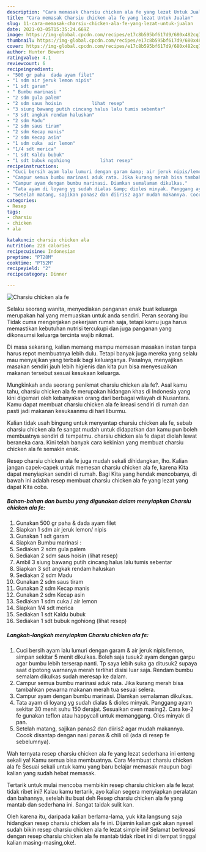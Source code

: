 ```yaml
---
description: "Cara memasak Charsiu chicken ala fe yang lezat Untuk Jualan"
title: "Cara memasak Charsiu chicken ala fe yang lezat Untuk Jualan"
slug: 11-cara-memasak-charsiu-chicken-ala-fe-yang-lezat-untuk-jualan
date: 2021-03-05T15:35:24.669Z
image: https://img-global.cpcdn.com/recipes/e17c8b595bf617d9/680x482cq70/charsiu-chicken-ala-fe-foto-resep-utama.jpg
thumbnail: https://img-global.cpcdn.com/recipes/e17c8b595bf617d9/680x482cq70/charsiu-chicken-ala-fe-foto-resep-utama.jpg
cover: https://img-global.cpcdn.com/recipes/e17c8b595bf617d9/680x482cq70/charsiu-chicken-ala-fe-foto-resep-utama.jpg
author: Hunter Bowers
ratingvalue: 4.1
reviewcount: 6
recipeingredient:
- "500 gr paha  dada ayam filet"
- "1 sdm air jeruk lemon nipis"
- "1 sdt garam"
- " Bumbu marinasi "
- "2 sdm gula palem"
- "2 sdm saus hoisin           lihat resep"
- "3 siung bawang putih cincang halus lalu tumis sebentar"
- "3 sdt angkak rendam haluskan"
- "2 sdm Madu"
- "2 sdm saus tiram"
- "2 sdm Kecap manis"
- "2 sdm Kecap asin"
- "1 sdm cuka  air lemon"
- "1/4 sdt merica"
- "1 sdt Kaldu bubuk"
- "1 sdt bubuk ngohiong           lihat resep"
recipeinstructions:
- "Cuci bersih ayam lalu lumuri dengan garam &amp; air jeruk nipis/lemon, simpan sekitar 5 menit dikulkas. Boleh saja tusuk2 ayam dengan garpu agar bumbu lebih terserap nanti. Tp saya lebih suka ga ditusuk2 supaya saat dipotong warnanya merah terlihat disisi luar saja. Rendam bumbu semalam dikulkas sudah meresap ke dalam."
- "Campur semua bumbu marinasi aduk rata. Jika kurang merah bisa tambahkan pewarna makanan merah tua sesuai selera."
- "Campur ayam dengan bumbu marinasi. Diamkan semalaman dikulkas."
- "Tata ayam di loyang yg sudah dialas &amp; dioles minyak. Panggang ayam sekitar 30 menit suhu 150 derajat. Sesuaikan oven masing2. Cara ke-2 fe gunakan teflon atau happycall untuk memanggang. Oles minyak di pan."
- "Setelah matang, sajikan panas2 dan diiris2 agar mudah makannya. Cocok disantap dengan nasi panas &amp; chili oil (ada di resep fe sebelumnya)."
categories:
- Resep
tags:
- charsiu
- chicken
- ala

katakunci: charsiu chicken ala 
nutrition: 228 calories
recipecuisine: Indonesian
preptime: "PT28M"
cooktime: "PT52M"
recipeyield: "2"
recipecategory: Dinner

---
```



![Charsiu chicken ala fe](https://img-global.cpcdn.com/recipes/e17c8b595bf617d9/680x482cq70/charsiu-chicken-ala-fe-foto-resep-utama.jpg)

Selaku seorang wanita, menyediakan panganan enak buat keluarga merupakan hal yang memuaskan untuk anda sendiri. Peran seorang ibu Tidak cuma mengerjakan pekerjaan rumah saja, tetapi kamu juga harus memastikan kebutuhan nutrisi tercukupi dan juga panganan yang dikonsumsi keluarga tercinta wajib nikmat.

Di masa  sekarang, kalian memang mampu memesan masakan instan tanpa harus repot membuatnya lebih dulu. Tetapi banyak juga mereka yang selalu mau menyajikan yang terbaik bagi keluarganya. Pasalnya, menyajikan masakan sendiri jauh lebih higienis dan kita pun bisa menyesuaikan makanan tersebut sesuai kesukaan keluarga. 



Mungkinkah anda seorang penikmat charsiu chicken ala fe?. Asal kamu tahu, charsiu chicken ala fe merupakan hidangan khas di Indonesia yang kini digemari oleh kebanyakan orang dari berbagai wilayah di Nusantara. Kamu dapat membuat charsiu chicken ala fe kreasi sendiri di rumah dan pasti jadi makanan kesukaanmu di hari liburmu.

Kalian tidak usah bingung untuk menyantap charsiu chicken ala fe, sebab charsiu chicken ala fe sangat mudah untuk didapatkan dan kamu pun boleh membuatnya sendiri di tempatmu. charsiu chicken ala fe dapat diolah lewat beraneka cara. Kini telah banyak cara kekinian yang membuat charsiu chicken ala fe semakin enak.

Resep charsiu chicken ala fe juga mudah sekali dihidangkan, lho. Kalian jangan capek-capek untuk memesan charsiu chicken ala fe, karena Kita dapat menyiapkan sendiri di rumah. Bagi Kita yang hendak mencobanya, di bawah ini adalah resep membuat charsiu chicken ala fe yang lezat yang dapat Kita coba.

<!--inarticleads1-->

##### Bahan-bahan dan bumbu yang digunakan dalam menyiapkan Charsiu chicken ala fe:

1. Gunakan 500 gr paha &amp; dada ayam filet
1. Siapkan 1 sdm air jeruk lemon/ nipis
1. Gunakan 1 sdt garam
1. Siapkan  Bumbu marinasi :
1. Sediakan 2 sdm gula palem
1. Sediakan 2 sdm saus hoisin           (lihat resep)
1. Ambil 3 siung bawang putih cincang halus lalu tumis sebentar
1. Siapkan 3 sdt angkak rendam haluskan
1. Sediakan 2 sdm Madu
1. Gunakan 2 sdm saus tiram
1. Gunakan 2 sdm Kecap manis
1. Gunakan 2 sdm Kecap asin
1. Sediakan 1 sdm cuka / air lemon
1. Siapkan 1/4 sdt merica
1. Sediakan 1 sdt Kaldu bubuk
1. Sediakan 1 sdt bubuk ngohiong           (lihat resep)




<!--inarticleads2-->

##### Langkah-langkah menyiapkan Charsiu chicken ala fe:

1. Cuci bersih ayam lalu lumuri dengan garam &amp; air jeruk nipis/lemon, simpan sekitar 5 menit dikulkas. Boleh saja tusuk2 ayam dengan garpu agar bumbu lebih terserap nanti. Tp saya lebih suka ga ditusuk2 supaya saat dipotong warnanya merah terlihat disisi luar saja. Rendam bumbu semalam dikulkas sudah meresap ke dalam.
1. Campur semua bumbu marinasi aduk rata. Jika kurang merah bisa tambahkan pewarna makanan merah tua sesuai selera.
1. Campur ayam dengan bumbu marinasi. Diamkan semalaman dikulkas.
1. Tata ayam di loyang yg sudah dialas &amp; dioles minyak. Panggang ayam sekitar 30 menit suhu 150 derajat. Sesuaikan oven masing2. Cara ke-2 fe gunakan teflon atau happycall untuk memanggang. Oles minyak di pan.
1. Setelah matang, sajikan panas2 dan diiris2 agar mudah makannya. Cocok disantap dengan nasi panas &amp; chili oil (ada di resep fe sebelumnya).




Wah ternyata resep charsiu chicken ala fe yang lezat sederhana ini enteng sekali ya! Kamu semua bisa membuatnya. Cara Membuat charsiu chicken ala fe Sesuai sekali untuk kamu yang baru belajar memasak maupun bagi kalian yang sudah hebat memasak.

Tertarik untuk mulai mencoba membikin resep charsiu chicken ala fe lezat tidak ribet ini? Kalau kamu tertarik, ayo kalian segera menyiapkan peralatan dan bahannya, setelah itu buat deh Resep charsiu chicken ala fe yang mantab dan sederhana ini. Sangat taidak sulit kan. 

Oleh karena itu, daripada kalian berlama-lama, yuk kita langsung saja hidangkan resep charsiu chicken ala fe ini. Dijamin kalian gak akan nyesel sudah bikin resep charsiu chicken ala fe lezat simple ini! Selamat berkreasi dengan resep charsiu chicken ala fe mantab tidak ribet ini di tempat tinggal kalian masing-masing,oke!.

